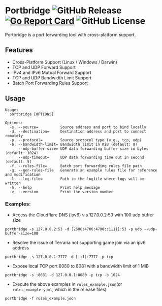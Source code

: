 # Portbridge ![GitHub Release](https://img.shields.io/github/v/release/cyunrei/portbridge) [![Go Report Card](https://goreportcard.com/badge/github.com/cyunrei/portbridge)](https://goreportcard.com/report/github.com/cyunrei/portbridge) ![GitHub License](https://img.shields.io/github/license/cyunrei/portbridge)

Portbridge is a port forwarding tool with cross-platform support.

## Features

- Cross-Platform Support (Linux / Windows / Darwin)
- TCP and UDP Forward Support
- IPv4 and IPv6 Mutual Forward Support
- TCP and UDP Bandwidth Limit Support
- Batch Port Forwarding Rules Support

## Usage

```
Usage:
  portbridge [OPTIONS]

Options:
  -s, --source=          Source address and port to bind locally
  -d, --destination=     Destination address and port to connect remotely
  -p, --protocol=        Source protocol type (e.g., tcp, udp)
  -b, --bandwidth-limit= Bandwidth limit in KiB (default: 0)
      --udp-buffer-size= UDP data forwarding buffer size in bytes (default: 1024)
      --udp-timeout=     UDP data forwarding time out in second (default: 5)
  -f, --rules-file=      Batch port forwarding rules file path
  -g, --gen-rules-file   Generate an example rules file for reference and modification
  -l, --log-file=        Path to the logfile where logs will be written
  -h, --help             Print help message
  -v, --version          Print the version number
```

### Examples:

- Access the Cloudflare DNS (ipv6) via 127.0.0.2:53 with 100 udp buffer size

```shell
portbridge -s 127.0.0.2:53 -d [2606:4700:4700::1111]:53 -p udp --udp-buffer-size=100
```

- Resolve the issue of Terraria not supporting game join via an ipv6 address

```shell
portbridge -s 127.0.0.1:7777 -d [::1]:7777 -p tcp
```

- Expose local TCP port 8080 to 8081 with a bandwidth limit of 1 MiB

```shell
portbridge -s :8081 -d 127.0.0.1:8080 -p tcp -b 1024
```

- Execute the above examples in `rules_example.json`(or `rules_example.yaml`, which in the release files)

```shell
portbridge -f rules_example.json
```